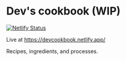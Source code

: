 # Dev's cookbook (WIP)

[![Netlify Status](https://api.netlify.com/api/v1/badges/be397018-22ba-40d0-ae3d-9f20996c9631/deploy-status)](https://app.netlify.com/sites/devcookbook/deploys)

Live at <https://devcookbook.netlify.app/>

Recipes, ingredients, and processes.
